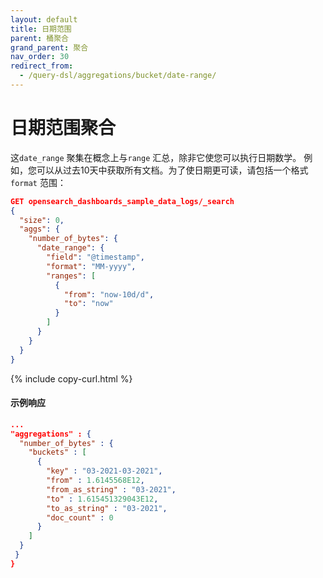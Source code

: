 ```yaml
---
layout: default
title: 日期范围
parent: 桶聚合
grand_parent: 聚合
nav_order: 30
redirect_from:
  - /query-dsl/aggregations/bucket/date-range/
---
```


# 日期范围聚合

这`date_range` 聚集在概念上与`range` 汇总，除非它使您可以执行日期数学。
例如，您可以从过去10天中获取所有文档。为了使日期更可读，请包括一个格式`format` 范围：

```json
GET opensearch_dashboards_sample_data_logs/_search
{
  "size": 0,
  "aggs": {
    "number_of_bytes": {
      "date_range": {
        "field": "@timestamp",
        "format": "MM-yyyy",
        "ranges": [
          {
            "from": "now-10d/d",
            "to": "now"
          }
        ]
      }
    }
  }
}
```
{% include copy-curl.html %}

#### 示例响应

```json
...
"aggregations" : {
  "number_of_bytes" : {
    "buckets" : [
      {
        "key" : "03-2021-03-2021",
        "from" : 1.6145568E12,
        "from_as_string" : "03-2021",
        "to" : 1.615451329043E12,
        "to_as_string" : "03-2021",
        "doc_count" : 0
      }
    ]
  }
 }
}
```
